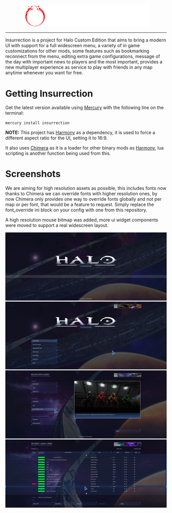 <html>
    <p align="center">
        <img width="400px" src="images/design/logos/insurrection_logo_2.png"/>
    </p>
</html>

---

Insurrection is a project for Halo Custom Edition that aims to bring a modern UI
with support for a full widescreen menu, a variety of in game customizations for other mods, some
features such as bookmarking reconnect from the menu, editing extra game configurations, message of
the day with important news to players and the most important, provides a new multiplayer experience
as service to play with friends in any map anytime whenever you want for free.

# Getting Insurrection
Get the latest version available using [Mercury](https://github.com/Sledmine/Mercury)
with the following line on the terminal:
```
mercury install insurrection
```
**NOTE:** This project has [Harmony](https://github.com/JerryBrick/harmony) as a dependency, it is
used to force a different aspect ratio for the UI, setting it to 16:9.

It also uses [Chimera](https://github.com/SnowyMouse/chimera) as it is a loader for other 
binary mods as [Harmony](https://github.com/JerryBrick/harmony), lua scripting is another function
being used from this.

# Screenshots

We are aiming for high resolution assets as possible, this includes fonts now thanks to Chimera we
can override fonts with higher resolution ones, by now Chimera only provides one way to override
fonts globally and not per map or per font, that would be a feature to request.
Simply replace the font_override ini block on your config with one from this repository.

A high resolution mouse bitmap was added, more ui widget components were moved to support a real
widescreen layout.

![intro_menu](images/screenshots/intro_menu.png)
![main_menu](images/screenshots/main_menu.png)
![multiplayer_menu](images/screenshots/multiplayer_menu.png)
![legacy_servers_menu](images/screenshots/legacy_servers_menu.png)
